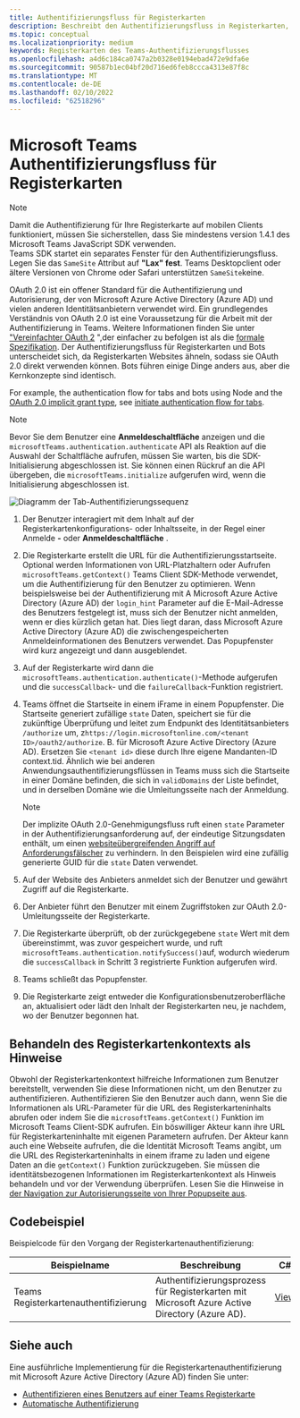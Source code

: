 ```yaml
---
title: Authentifizierungsfluss für Registerkarten
description: Beschreibt den Authentifizierungsfluss in Registerkarten, OAuth nach Azure AD und stellt Codebeispiele bereit.
ms.topic: conceptual
ms.localizationpriority: medium
keywords: Registerkarten des Teams-Authentifizierungsflusses
ms.openlocfilehash: a4d6c184ca0747a2b0328e0194ebad472e9dfa6e
ms.sourcegitcommit: 90587b1ec04bf20d716ed6feb8ccca4313e87f8c
ms.translationtype: MT
ms.contentlocale: de-DE
ms.lasthandoff: 02/10/2022
ms.locfileid: "62518296"
---
```

# <a name="microsoft-teams-authentication-flow-for-tabs"></a>Microsoft Teams Authentifizierungsfluss für Registerkarten

> [!NOTE]
> Damit die Authentifizierung für Ihre Registerkarte auf mobilen Clients funktioniert, müssen Sie sicherstellen, dass Sie mindestens version 1.4.1 des Microsoft Teams JavaScript SDK verwenden.  
> Teams SDK startet ein separates Fenster für den Authentifizierungsfluss. Legen Sie das `SameSite` Attribut auf **"Lax" fest**. Teams Desktopclient oder ältere Versionen von Chrome oder Safari unterstützen `SameSite`keine.

OAuth 2.0 ist ein offener Standard für die Authentifizierung und Autorisierung, der von Microsoft Azure Active Directory (Azure AD) und vielen anderen Identitätsanbietern verwendet wird. Ein grundlegendes Verständnis von OAuth 2.0 ist eine Voraussetzung für die Arbeit mit der Authentifizierung in Teams. Weitere Informationen finden Sie unter ["Vereinfachter OAuth 2](https://aaronparecki.com/oauth-2-simplified/) ",der einfacher zu befolgen ist als die [formale Spezifikation](https://oauth.net/2/). Der Authentifizierungsfluss für Registerkarten und Bots unterscheidet sich, da Registerkarten Websites ähneln, sodass sie OAuth 2.0 direkt verwenden können. Bots führen einige Dinge anders aus, aber die Kernkonzepte sind identisch.

For example, the authentication flow for tabs and bots using Node and the [OAuth 2.0 implicit grant type](https://oauth.net/2/grant-types/implicit/), see [initiate authentication flow for tabs](~/tabs/how-to/authentication/auth-tab-aad.md#initiate-authentication-flow).

> [!NOTE]
> Bevor Sie dem Benutzer eine **Anmeldeschaltfläche** anzeigen und die `microsoftTeams.authentication.authenticate` API als Reaktion auf die Auswahl der Schaltfläche aufrufen, müssen Sie warten, bis die SDK-Initialisierung abgeschlossen ist. Sie können einen Rückruf an die API übergeben, die `microsoftTeams.initialize` aufgerufen wird, wenn die Initialisierung abgeschlossen ist.

![Diagramm der Tab-Authentifizierungssequenz](~/assets/images/authentication/tab_auth_sequence_diagram.png)

1. Der Benutzer interagiert mit dem Inhalt auf der Registerkartenkonfigurations- oder Inhaltsseite, in der Regel einer Anmelde **-** oder **Anmeldeschaltfläche** .
2. Die Registerkarte erstellt die URL für die Authentifizierungsstartseite. Optional werden Informationen von URL-Platzhaltern oder Aufrufen `microsoftTeams.getContext()` Teams Client SDK-Methode verwendet, um die Authentifizierung für den Benutzer zu optimieren. Wenn beispielsweise bei der Authentifizierung mit A Microsoft Azure Active Directory (Azure AD) der `login_hint` Parameter auf die E-Mail-Adresse des Benutzers festgelegt ist, muss sich der Benutzer nicht anmelden, wenn er dies kürzlich getan hat. Dies liegt daran, dass Microsoft Azure Active Directory (Azure AD) die zwischengespeicherten Anmeldeinformationen des Benutzers verwendet. Das Popupfenster wird kurz angezeigt und dann ausgeblendet.
3. Auf der Registerkarte wird dann die `microsoftTeams.authentication.authenticate()`-Methode aufgerufen und die `successCallback`- und die `failureCallback`-Funktion registriert.
4. Teams öffnet die Startseite in einem iFrame in einem Popupfenster. Die Startseite generiert zufällige `state` Daten, speichert sie für die zukünftige Überprüfung und leitet zum Endpunkt des Identitätsanbieters `/authorize` um, z`https://login.microsoftonline.com/<tenant ID>/oauth2/authorize`. B. für Microsoft Azure Active Directory (Azure AD). Ersetzen Sie `<tenant id>` diese durch Ihre eigene Mandanten-ID context.tid.
Ähnlich wie bei anderen Anwendungsauthentifizierungsflüssen in Teams muss sich die Startseite in einer Domäne befinden, die sich in `validDomains` der Liste befindet, und in derselben Domäne wie die Umleitungsseite nach der Anmeldung.

    > [!NOTE]
    > Der implizite OAuth 2.0-Genehmigungsfluss ruft einen `state` Parameter in der Authentifizierungsanforderung auf, der eindeutige Sitzungsdaten enthält, um einen [websiteübergreifenden Angriff auf Anforderungsfälscher](https://en.wikipedia.org/wiki/Cross-site_request_forgery) zu verhindern. In den Beispielen wird eine zufällig generierte GUID für die `state` Daten verwendet.

5. Auf der Website des Anbieters anmeldet sich der Benutzer und gewährt Zugriff auf die Registerkarte.
6. Der Anbieter führt den Benutzer mit einem Zugriffstoken zur OAuth 2.0-Umleitungsseite der Registerkarte.
7. Die Registerkarte überprüft, ob der zurückgegebene `state` Wert mit dem übereinstimmt, was zuvor gespeichert wurde, und ruft `microsoftTeams.authentication.notifySuccess()`auf, wodurch wiederum die `successCallback` in Schritt 3 registrierte Funktion aufgerufen wird.
8. Teams schließt das Popupfenster.
9. Die Registerkarte zeigt entweder die Konfigurationsbenutzeroberfläche an, aktualisiert oder lädt den Inhalt der Registerkarten neu, je nachdem, wo der Benutzer begonnen hat.

## <a name="treat-tab-context-as-hints"></a>Behandeln des Registerkartenkontexts als Hinweise

Obwohl der Registerkartenkontext hilfreiche Informationen zum Benutzer bereitstellt, verwenden Sie diese Informationen nicht, um den Benutzer zu authentifizieren. Authentifizieren Sie den Benutzer auch dann, wenn Sie die Informationen als URL-Parameter für die URL des Registerkarteninhalts abrufen oder indem Sie die `microsoftTeams.getContext()` Funktion im Microsoft Teams Client-SDK aufrufen. Ein böswilliger Akteur kann ihre URL für Registerkarteninhalte mit eigenen Parametern aufrufen. Der Akteur kann auch eine Webseite aufrufen, die die Identität Microsoft Teams angibt, um die URL des Registerkarteninhalts in einem iframe zu laden und eigene Daten an die `getContext()` Funktion zurückzugeben. Sie müssen die identitätsbezogenen Informationen im Registerkartenkontext als Hinweis behandeln und vor der Verwendung überprüfen. Lesen Sie die Hinweise in [der Navigation zur Autorisierungsseite von Ihrer Popupseite aus](~/tabs/how-to/authentication/auth-tab-aad.md#navigate-to-the-authorization-page-from-your-pop-up-page).

## <a name="code-sample"></a>Codebeispiel

Beispielcode für den Vorgang der Registerkartenauthentifizierung:

| **Beispielname** | **Beschreibung** | **C#** | **Node.js** |
|-----------------|-----------------|-------------|------------|
| Teams Registerkartenauthentifizierung | Authentifizierungsprozess für Registerkarten mit Microsoft Azure Active Directory (Azure AD). | [View](https://github.com/OfficeDev/Microsoft-Teams-Samples/tree/main/samples/app-complete-sample/csharp) | [Anzeigen](https://github.com/OfficeDev/Microsoft-Teams-Samples/tree/main/samples/app-complete-sample/nodejs) |

## <a name="see-also"></a>Siehe auch

Eine ausführliche Implementierung für die Registerkartenauthentifizierung mit Microsoft Azure Active Directory (Azure AD) finden Sie unter:

* [Authentifizieren eines Benutzers auf einer Teams Registerkarte](~/tabs/how-to/authentication/auth-tab-AAD.md)
* [Automatische Authentifizierung](~/tabs/how-to/authentication/auth-silent-AAD.md)

